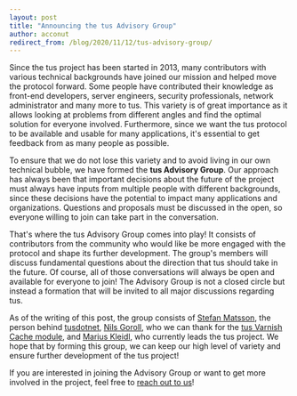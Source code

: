 ```yaml
---
layout: post
title: "Announcing the tus Advisory Group"
author: acconut
redirect_from: /blog/2020/11/12/tus-advisory-group/
---
```


Since the tus project has been started in 2013, many contributors with various technical backgrounds have joined our mission and helped move the protocol forward. Some people have contributed their knowledge as front-end developers, server engineers, security professionals, network administrator and many more to tus. This variety is of great importance as it allows looking at problems from different angles and find the optimal solution for everyone involved. Furthermore, since we want the tus protocol to be available and usable for many applications, it's essential to get feedback from as many people as possible.

To ensure that we do not lose this variety and to avoid living in our own technical bubble, we have formed the **tus Advisory Group**. Our approach has always been that important decisions about the future of the project must always have inputs from multiple people with different backgrounds, since these decisions have the potential to impact many applications and organizations. Questions and proposals must be discussed in the open, so everyone willing to join can take part in the conversation.

That's where the tus Advisory Group comes into play! It consists of contributors from the community who would like be more engaged with the protocol and shape its further development. The group's members will discuss fundamental questions about the direction that tus should take in the future. Of course, all of those conversations will always be open and available for everyone to join! The Advisory Group is not a closed circle but instead a formation that will be invited to all major discussions regarding tus.

As of the writing of this post, the group consists of [Stefan Matsson](https://github.com/smatsson), the person behind [tusdotnet](https://github.com/tusdotnet/tusdotnet), [Nils Goroll](https://github.com/nigoroll), who we can thank for the [tus Varnish Cache module](https://code.uplex.de/uplex-varnish/libvmod-tus), and [Marius Kleidl](https://github.com/Acconut), who currently leads the tus project. We hope that by forming this group, we can keep our high level of variety and ensure further development of the tus project!

If you are interested in joining the Advisory Group or want to get more involved in the project, feel free to [reach out to us](/support.html)!
